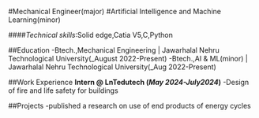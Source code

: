 #Mechanical Engineer(major)
#Artificial Intelligence and Machine Learning(minor)

####*Technical skills*:Solid edge,Catia V5,C,Python

##Education
-Btech.,Mechanical Engineering | Jawarhalal Nehru Technological University(_August 2022-Present)
-Btech.,AI & ML(minor) | Jawarhalal Nehru Technological University(_Aug 2022-Present)

##Work Experience
**Intern @ LnTedutech (_May 2024-July2024_)**
-Design of fire and life safety for buildings

##Projects
-published a research on use of end products of energy cycles

